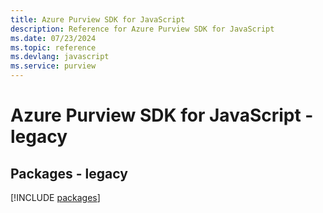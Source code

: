 ```yaml
---
title: Azure Purview SDK for JavaScript
description: Reference for Azure Purview SDK for JavaScript
ms.date: 07/23/2024
ms.topic: reference
ms.devlang: javascript
ms.service: purview
---
```

# Azure Purview SDK for JavaScript - legacy
## Packages - legacy
[!INCLUDE [packages](purview-index.md)]